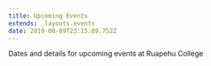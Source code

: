 ```yaml
---
title: Upcoming Events
extends: _layouts.events
date: 2019-08-09T23:15:09.752Z
---
```

Dates and details for upcoming events at Ruapehu College
